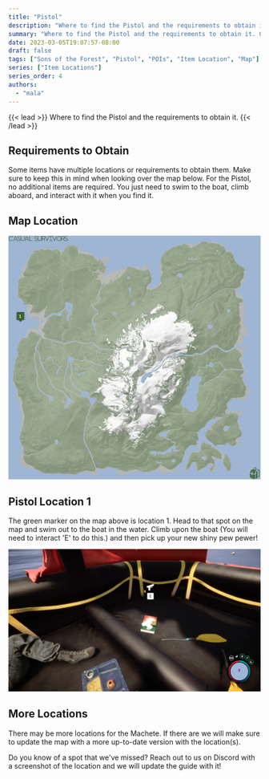 ```yaml
---
title: "Pistol"
description: "Where to find the Pistol and the requirements to obtain it in the Sons of the Forest."
summary: "Where to find the Pistol and the requirements to obtain it. Click here to learn it's location!"
date: 2023-03-05T19:07:57-08:00
draft: false
tags: ["Sons of the Forest", "Pistol", "POIs", "Item Location", "Map"]
series: ["Item Locations"]
series_order: 4
authors:
  - "mala"
---
```


{{< lead >}}
Where to find the Pistol and the requirements to obtain it.
{{< /lead >}}

## Requirements to Obtain
Some items have multiple locations or requirements to obtain them. Make sure to keep this in mind when looking over the map below.
For the Pistol, no additional items are required. You just need to swim to the boat, climb aboard, and interact with it when you find it. 

## Map Location

![](img/map.webp)

## Pistol Location 1
The green marker on the map above is location 1. Head to that spot on the map and swim out to the boat in the water. 
Climb upon the boat (You will need to interact 'E' to do this.) and then pick up your new shiny pew pewer!

![](featured.webp)

## More Locations
There may be more locations for the Machete. If there are we will make sure to update the map with a more up-to-date version with the location(s).

Do you know of a spot that we've missed? Reach out to us on Discord with a screenshot of the location and we will update the guide with it! 
